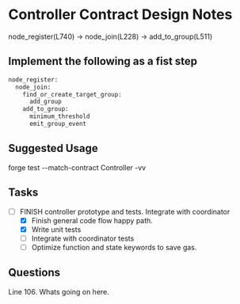 # Controller Contract Design Notes

node_register(L740) -> node_join(L228) -> add_to_group(L511)

## Implement the following as a fist step

``` bash
node_register:  
  node_join: 
    find_or_create_target_group:
      add_group
    add_to_group:
      minimum_threshold  
      emit_group_event
```

## Suggested Usage

 forge test --match-contract Controller -vv

## Tasks

- [ ] FINISH controller prototype and tests. Integrate with coordinator
  - [x] Finish general code flow happy path.
  - [x] Write unit tests
  - [ ] Integrate with coordinator tests
  - [ ] Optimize function and state keywords to save gas.

## Questions

Line 106. Whats going on here.
